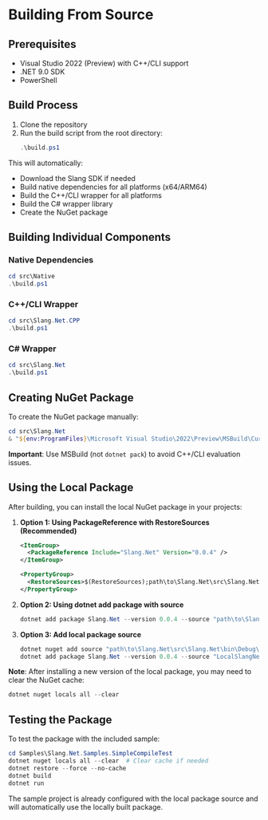 # Building From Source

## Prerequisites
- Visual Studio 2022 (Preview) with C++/CLI support
- .NET 9.0 SDK
- PowerShell

## Build Process
1. Clone the repository
2. Run the build script from the root directory:
   ```powershell
   .\build.ps1
   ```

This will automatically:
- Download the Slang SDK if needed
- Build native dependencies for all platforms (x64/ARM64)
- Build the C++/CLI wrapper for all platforms
- Build the C# wrapper library
- Create the NuGet package

## Building Individual Components

### Native Dependencies
```powershell
cd src\Native
.\build.ps1
```

### C++/CLI Wrapper
```powershell
cd src\Slang.Net.CPP
.\build.ps1
```

### C# Wrapper
```powershell
cd src\Slang.Net
.\build.ps1
```

## Creating NuGet Package

To create the NuGet package manually:
```powershell
cd src\Slang.Net
& "${env:ProgramFiles}\Microsoft Visual Studio\2022\Preview\MSBuild\Current\Bin\MSBuild.exe" /t:Pack /p:Configuration=Debug /p:Platform=x64 /p:IsPacking=true
```

**Important**: Use MSBuild (not `dotnet pack`) to avoid C++/CLI evaluation issues.

## Using the Local Package

After building, you can install the local NuGet package in your projects:

1. **Option 1: Using PackageReference with RestoreSources (Recommended)**
   ```xml
   <ItemGroup>
     <PackageReference Include="Slang.Net" Version="0.0.4" />
   </ItemGroup>

   <PropertyGroup>
     <RestoreSources>$(RestoreSources);path\to\Slang.Net\src\Slang.Net\bin\Debug\net9.0;https://api.nuget.org/v3/index.json</RestoreSources>
   </PropertyGroup>
   ```

2. **Option 2: Using dotnet add package with source**
   ```powershell
   dotnet add package Slang.Net --version 0.0.4 --source "path\to\Slang.Net\src\Slang.Net\bin\Debug\net9.0"
   ```

3. **Option 3: Add local package source**
   ```powershell
   dotnet nuget add source "path\to\Slang.Net\src\Slang.Net\bin\Debug\net9.0" --name "LocalSlangNet"
   dotnet add package Slang.Net --version 0.0.4 --source "LocalSlangNet"
   ```

**Note**: After installing a new version of the local package, you may need to clear the NuGet cache:
```powershell
dotnet nuget locals all --clear
```

## Testing the Package

To test the package with the included sample:
```powershell
cd Samples\Slang.Net.Samples.SimpleCompileTest
dotnet nuget locals all --clear  # Clear cache if needed
dotnet restore --force --no-cache
dotnet build
dotnet run
```

The sample project is already configured with the local package source and will automatically use the locally built package.